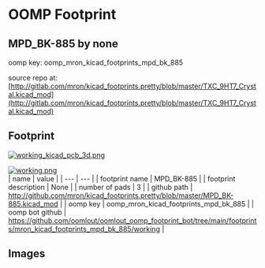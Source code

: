 # OOMP Footprint  
## MPD_BK-885  by none  
  
oomp key: oomp_mron_kicad_footprints_mpd_bk_885  
  
source repo at: [http://gitlab.com/mron/kicad_footprints.pretty/blob/master/TXC_9HT7_Crystal.kicad_mod](http://gitlab.com/mron/kicad_footprints.pretty/blob/master/TXC_9HT7_Crystal.kicad_mod)  
## Footprint  
  
[![working_kicad_pcb_3d.png](working_kicad_pcb_3d_600.png)](working_kicad_pcb_3d.png)  
  
[![working.png](working_600.png)](working.png)  
| name | value | 
| --- | --- | 
| footprint name | MPD_BK-885 | 
| footprint description | None | 
| number of pads | 3 | 
| github path | http://github.com/mron/kicad_footprints.pretty/blob/master/MPD_BK-885.kicad_mod | 
| oomp key | oomp_mron_kicad_footprints_mpd_bk_885 | 
| oomp bot github | https://github.com/oomlout/oomlout_oomp_footprint_bot/tree/main/footprints/mron_kicad_footprints_mpd_bk_885/working | 
## Images  
